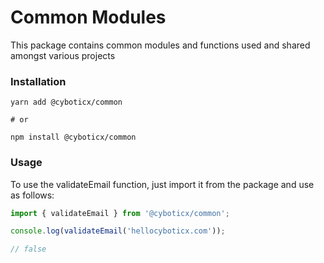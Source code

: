 # Common Modules
This package contains common modules and functions used and shared amongst various projects

### Installation
```
yarn add @cyboticx/common

# or

npm install @cyboticx/common
```

### Usage
To use the validateEmail function, just import it from the package and use as follows:
```ts
import { validateEmail } from '@cyboticx/common';

console.log(validateEmail('hellocyboticx.com'));

// false
```